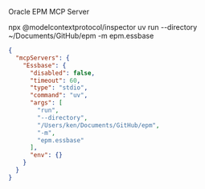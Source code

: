 Oracle EPM MCP Server

npx @modelcontextprotocol/inspector uv run --directory ~/Documents/GitHub/epm -m epm.essbase

```json
{
  "mcpServers": {
    "Essbase": {
      "disabled": false,
      "timeout": 60,
      "type": "stdio",
      "command": "uv",
      "args": [
        "run",
        "--directory",
        "/Users/ken/Documents/GitHub/epm",
        "-m",
        "epm.essbase"
      ],
      "env": {}
    }
  }
}